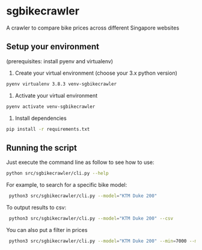 # sgbikecrawler

A crawler to compare bike prices across different Singapore websites

## Setup your environment

(prerequisites: install pyenv and virtualenv)

1. Create your virtual environment (choose your 3.x python version)

```bash
pyenv virtualenv 3.8.3 venv-sgbikecrawler
```

1. Activate your virtual environment

```bash
pyenv activate venv-sgbikecrawler
```

1. Install dependencies

```bash
pip install -r requirements.txt
```

## Running the script
Just execute the command line as follow to see how to use:

```bash
python src/sgbikecrawler/cli.py --help
```

For example, to search for a specific bike model:

```bash
 python3 src/sgbikecrawler/cli.py --model="KTM Duke 200"
```

To output results to csv:
```bash
 python3 src/sgbikecrawler/cli.py --model="KTM Duke 200" --csv
```

You can also put a filter in prices
```bash
 python3 src/sgbikecrawler/cli.py --model="KTM Duke 200" --min=7000 --max=9000 --csv
```